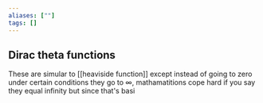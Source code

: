 ```yaml
---
aliases: [""]
tags: []
---
```


## Dirac theta functions

These are simular to [[heaviside function]] except instead of going to zero under certain conditions they go to $\infty$, mathamatitions cope hard if you say they equal infinity but since that's basi
